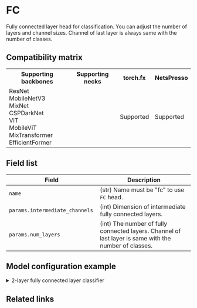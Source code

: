 # FC

Fully connected layer head for classification. You can adjust the number of layers and channel sizes. Channel of last layer is always same with the number of classes.

## Compatibility matrix

<table>
  <tr>
    <th>Supporting backbones</th>
    <th>Supporting necks</th>
    <th>torch.fx</th>
    <th>NetsPresso</th>
  </tr>
  <tr>
    <td>
      ResNet<br />
      MobileNetV3<br />
      MixNet<br />
      CSPDarkNet<br />
      ViT<br />
      MobileViT<br />
      MixTransformer<br />
      EfficientFormer
    </td>
    <td>
    </td>
    <td>Supported</td>
    <td>Supported</td>
  </tr>
</table>


## Field list

| Field <img width=200/> | Description |
|---|---|
| `name` | (str) Name must be "fc" to use `FC` head. |
| `params.intermediate_channels` | (int) Dimension of intermediate fully connected layers. |
| `params.num_layers` | (int) The number of fully connected layers. Channel of last layer is same with the number of classes. |

## Model configuration example

<details>
  <summary>2-layer fully connected layer classifier</summary>
  
  ```yaml
  model:
    architecture:
      head:
        name: fc
        params:
          intermediate_channels: 1024
          num_layers: 2
  ```
</details>

## Related links